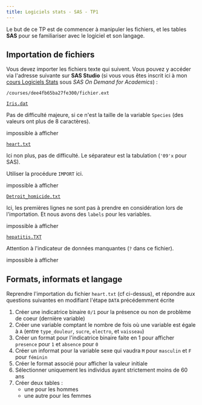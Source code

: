 ```yaml
---
title: Logiciels stats - SAS - TP1
---
```


<style>
.fichier {
    width: 100%;
    height: 100px;
)
</style>

Le but de ce TP est de commencer à manipuler les fichiers, et les tables **SAS** pour se familiariser avec le logiciel et son langage.

## Importation de fichiers

Vous devez importer les fichiers texte qui suivent. Vous pouvez y accéder via l'adresse suivante sur **SAS Studio** (si vous vous êtes inscrit ici à mon [cours Logiciels Stats](https://odamid.oda.sas.com/SASODAControlCenter/enroll.html?enroll=5987151c-9317-479b-889e-9e696608d9cb) sous *SAS On Demand for Academics*) :

```
/courses/dee4fb65ba27fe300/fichier.ext
```

[`Iris.dat`](logiciels-stats/sas-tp1/Iris.dat)

Pas de difficulté majeure, si ce n'est la taille de la variable `Species` (des valeurs ont plus de 8 caractères).

<object data="logiciels-stats/sas-tp1/Iris.dat" type="text/plain" class="fichier">
    impossible à afficher
</object>
      
[`heart.txt`](logiciels-stats/sas-tp1/heart.txt)Ici non plus, pas de difficulté. Le séparateur est la tabulation (`'09'x` pour SAS). 

Utiliser la procédure `IMPORT` ici.
<object data="logiciels-stats/sas-tp1/heart.txt" type="text/plain" class="fichier">
    impossible à afficher
</object>

[`Detroit_homicide.txt`](logiciels-stats/sas-tp1/Detroit_homicide.txt)Ici, les premières lignes ne sont pas à prendre en considération lors de l'importation. Et nous avons des `labels` pour les variables.<object data="logiciels-stats/sas-tp1/Detroit_homicide.txt" type="text/plain" class="fichier">
    impossible à afficher
</object>

[`hepatitis.TXT`](logiciels-stats/sas-tp1/hepatitis.TXT)Attention à l'indicateur de données manquantes (`?` dans ce fichier).
<object data="logiciels-stats/sas-tp1/hepatitis.TXT" type="text/plain" class="fichier">
    impossible à afficher
</object>      


## Formats, informats et langage

Reprendre l'importation du fichier `heart.txt` (cf ci-dessus), et répondre aux questions suivantes en modifiant l'étape `DATA` précédemment écrite

1. Créer une indicatrice binaire `0/1` pour la présence ou non de problème de coeur (dernière variable)
2. Créer une variable comptant le nombre de fois où une variable est égale à `A` (entre `type_douleur`, `sucre`, `electro`, et `vaisseau`)
3. Créer un format pour l'indicatrice binaire faite en 1 pour afficher `presence` pour `1` et `absence` pour `0`
4. Créer un informat pour la variable sexe qui vaudra `M` pour `masculin` et `F` pour `féminin`
5. Créer le format associé pour afficher la valeur initiale
6. Sélectionner uniquement les individus ayant strictement moins de 60 ans
7. Créer deux tables : 
    - une pour les hommes
    - une autre pour les femmes

